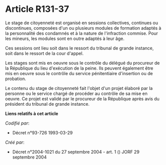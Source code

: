 # Article R131-37

Le stage de citoyenneté est organisé en sessions collectives, continues ou discontinues, composées d'un ou plusieurs modules
de formation adaptés à la personnalité des condamnés et à la nature de l'infraction commise. Pour les mineurs, les modules
sont en outre adaptés à leur âge.

Ces sessions ont lieu soit dans le ressort du tribunal de grande instance, soit dans le ressort de la cour d'appel.

Les stages sont mis en oeuvre sous le contrôle du délégué du procureur de la République du lieu d'exécution de la peine. Ils
peuvent également être mis en oeuvre sous le contrôle du service pénitentiaire d'insertion ou de probation.

Le contenu du stage de citoyenneté fait l'objet d'un projet élaboré par la personne ou le service chargé de procéder au
contrôle de sa mise en oeuvre. Ce projet est validé par le procureur de la République après avis du président du tribunal de
grande instance.

**Liens relatifs à cet article**

_Codifié par_:

  - Décret n°93-726 1993-03-29

_Créé par_:

  - Décret n°2004-1021 du 27 septembre 2004 - art. 1 () JORF 29 septembre 2004
